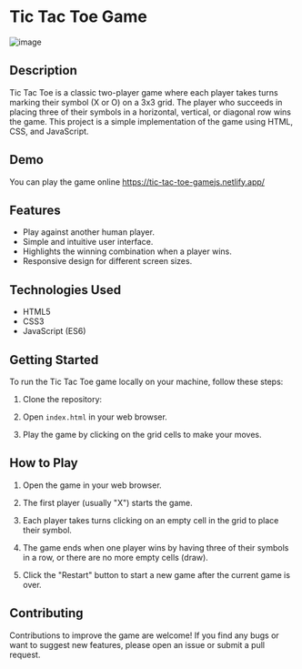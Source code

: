 # Tic Tac Toe Game

![image](https://github.com/JagannathShingne01/tic-tac-toe-game/assets/133676629/8416b1b1-3223-445c-bb05-cad4212f666e)


## Description

Tic Tac Toe is a classic two-player game where each player takes turns marking their symbol (X or O) on a 3x3 grid. The player who succeeds in placing three of their symbols in a horizontal, vertical, or diagonal row wins the game. This project is a simple implementation of the game using HTML, CSS, and JavaScript.

## Demo

You can play the game online https://tic-tac-toe-gamejs.netlify.app/

## Features

- Play against another human player.
- Simple and intuitive user interface.
- Highlights the winning combination when a player wins.
- Responsive design for different screen sizes.

## Technologies Used

- HTML5
- CSS3
- JavaScript (ES6)

## Getting Started

To run the Tic Tac Toe game locally on your machine, follow these steps:

1. Clone the repository:

2. Open `index.html` in your web browser.

3. Play the game by clicking on the grid cells to make your moves.

## How to Play

1. Open the game in your web browser.

2. The first player (usually "X") starts the game.

3. Each player takes turns clicking on an empty cell in the grid to place their symbol.

4. The game ends when one player wins by having three of their symbols in a row, or there are no more empty cells (draw).

5. Click the "Restart" button to start a new game after the current game is over.

## Contributing

Contributions to improve the game are welcome! If you find any bugs or want to suggest new features, please open an issue or submit a pull request.



